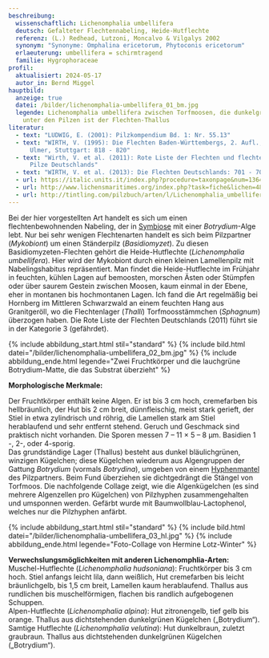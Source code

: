 ```yaml
---
beschreibung:
  wissenschaftlich: Lichenomphalia umbellifera
  deutsch: Gefalteter Flechtennabeling, Heide-Hutflechte
  referenz: (L.) Redhead, Lutzoni, Moncalvo & Vilgalys 2002
  synonym: "Synonyme: Omphalina ericetorum, Phytoconis ericetorum"
  erlaeuterung: umbellifera = schirmtragend
  familie: Hygrophoraceae
profil:
  aktualisiert: 2024-05-17
  autor_in: Bernd Miggel
hauptbild:
  anzeige: true
  datei: /bilder/lichenomphalia-umbellifera_01_bm.jpg
  legende: Lichenomphalia umbellifera zwischen Torfmoosen, die dunkelgrüne „Matte“
    unter den Pilzen ist der Flechten-Thallus
literatur:
  - text: "LUDWIG, E. (2001): Pilzkompendium Bd. 1: Nr. 55.13"
  - text: "WIRTH, V. (1995): Die Flechten Baden-Württembergs, 2. Aufl., 1006 S.;
      Ulmer, Stuttgart: 818 - 820"
  - text: "Wirth, V. et al. (2011): Rote Liste der Flechten und flechtenbewohnende
      Pilze Deutschlands"
  - text: "WIRTH, V. et al. (2013): Die Flechten Deutschlands: 701 - 703"
  - url: https://italic.units.it/index.php?procedure=taxonpage&num=1364
  - url: http://www.lichensmaritimes.org/index.php?task=fiche&lichen=480&lang=en
  - url: http://tintling.com/pilzbuch/arten/l/Lichenomphalia_umbellifera.html
---
```

Bei der hier vorgestellten Art handelt es sich um einen flechtenbewohnenden Nabeling, der in [Symbiose](Symbiose "Glossar") mit einer *Botrydium*-Alge lebt. Nur bei sehr wenigen Flechtenarten handelt es sich beim Pilzpartner (*Mykobiont*) um einen Ständerpilz (*Basidiomyzet*). Zu diesen Basidiomyzeten-Flechten gehört die Heide-Hutflechte (*Lichenomphalia umbellifera*). Hier wird der Mykobiont durch einen kleinen Lamellenpilz mit Nabelingshabitus repräsentiert. Man findet die Heide-Hutflechte im Frühjahr in feuchten, kühlen Lagen auf bemoosten, morschen Ästen oder Stümpfen oder über saurem Gestein zwischen Moosen, kaum einmal in der Ebene, eher in montanen bis hochmontanen Lagen. Ich fand die Art regelmäßig bei Hornberg im Mittleren Schwarzwald an einem feuchten Hang aus Granitgeröll, wo die Flechtenlager (*Thalli*) Torfmoosstämmchen (*Sphagnum*) überzogen haben. Die Rote Liste der Flechten Deutschlands (2011) führt sie in der Kategorie 3 (gefährdet).

{% include abbildung_start.html stil="standard" %}
{% include bild.html datei="/bilder/lichenomphalia-umbellifera_02_bm.jpg" %}
{% include abbildung_ende.html legende="Zwei Fruchtkörper und die lauchgrüne Botrydium-Matte, die das Substrat überzieht" %}

**Morphologische Merkmale:**

Der Fruchtkörper enthält keine Algen. Er ist bis 3 cm hoch, cremefarben bis hellbräunlich, der Hut bis 2 cm breit, dünnfleischig, meist stark gerieft, der Stiel in etwa zylindrisch und röhrig, die Lamellen stark am Stiel herablaufend und sehr entfernt stehend. Geruch und Geschmack sind praktisch nicht vorhanden. Die Sporen messen 7 – 11 × 5 – 8 µm. Basidien 1 -, 2-, oder 4-sporig.\
Das grundständige Lager (Thallus) besteht aus dunkel bläulichgrünen, winzigen Kügelchen; diese Kügelchen wiederum aus Algengruppen der Gattung *Botrydium* (vormals *Botrydina*), umgeben von einem [Hyphenmantel](Hyphen "Glossar") des Pilzpartners. Beim Fund überziehen sie dichtgedrängt die Stängel von Torfmoos. Die nachfolgende Collage zeigt, wie die Algenkügelchen (es sind mehrere Algenzellen pro Kügelchen) von Pilzhyphen zusammengehalten und umsponnen werden. Gefärbt wurde mit Baumwollblau-Lactophenol, welches nur die Pilzhyphen anfärbt.

{% include abbildung_start.html stil="standard" %}
{% include bild.html datei="/bilder/lichenomphalia-umbellifera_03_hl.jpg" %}
{% include abbildung_ende.html legende="Foto-Collage von Hermine Lotz-Winter" %}

**Verwechslungsmöglichkeiten mit anderen Lichenomphlia-Arten:**\
Muschel-Hutflechte (*Lichenomphalia hudsoniana*): Fruchtkörper bis 3 cm hoch. Stiel anfangs leicht lila, dann weißlich, Hut cremefarben bis leicht bräunlichgelb, bis 1,5 cm breit, Lamellen kaum herablaufend. Thallus aus rundlichen bis muschelförmigen, flachen bis randlich aufgebogenen Schuppen.\
Alpen-Hutflechte (*Lichenomphalia alpina*): Hut zitronengelb, tief gelb bis orange. Thallus aus dichtstehenden dunkelgrünen Kügelchen („Botrydium“).\
Samtige Hutflechte (*Lichenomphalia velutina*): Hut dunkelbraun, zuletzt graubraun. Thallus aus dichtstehenden dunkelgrünen Kügelchen („Botrydium“).